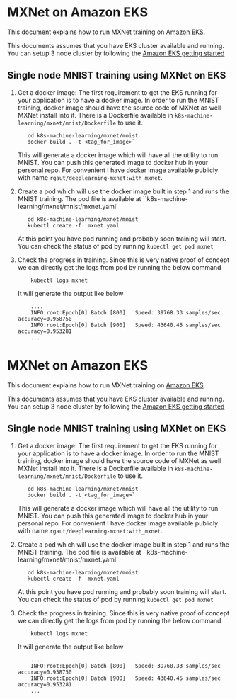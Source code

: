 # MXNet on Amazon EKS 

This document explains how to run MXNet training on [Amazon EKS](https://aws.amazon.com/eks/).

This documents assumes that you have EKS cluster available and running. You can setup 3 node cluster by following the [Amazon EKS getting started](https://docs.aws.amazon.com/eks/latest/userguide/getting-started.html)

## Single node MNIST training using MXNet on EKS
1. Get a docker image: The first requirement to get the EKS running for your application is to have a docker image. In order to run the MNIST training, docker image should have the source code of MXNet as well MXNet install into it. There is a Dockerfile available in `k8s-machine-learning/mxnet/mnist/Dockerfile` to use it.

   ```
      cd k8s-machine-learning/mxnet/mnist
      docker build . -t <tag_for_image>`
   ```

   This will generate a docker image which will have all the utility to run MNIST. You can push this generated image to docker hub in your personal repo. For convenient I have docker image available publicly with name `rgaut/deeplearning-mxnet:with_mxnet`.

2. Create a pod which will use the docker image built in step 1 and runs the MNIST training. The pod file is available at ``k8s-machine-learning/mxnet/mnist/mxnet.yaml`

   ```
      cd k8s-machine-learning/mxnet/mnist
      kubectl create -f  mxnet.yaml
   ```

   At this point you have pod running and probably soon training will start. You can check the status of pod by running `kubectl get pod mxnet` 

3. Check the progress in training. Since this is very native proof of concept we can directly get the logs from pod by running the below command 

   ```
       kubectl logs mxnet
   ``` 
   It will generate the output like below

   ```
       ....
       INFO:root:Epoch[0] Batch [800]	Speed: 39768.33 samples/sec	accuracy=0.958750
       INFO:root:Epoch[0] Batch [900]	Speed: 43640.45 samples/sec	accuracy=0.953281
       ...
   ```

# MXNet on Amazon EKS



This document explains how to run MXNet training on [Amazon EKS](https://aws.amazon.com/eks/).

This documents assumes that you have EKS cluster available and running. You can setup 3 node cluster by following the [Amazon EKS getting started](https://docs.aws.amazon.com/eks/latest/userguide/getting-started.html)

## Single node MNIST training using MXNet on EKS
1. Get a docker image: The first requirement to get the EKS running for your application is to have a docker image. In order to run the MNIST training, docker image should have the source code of MXNet as well MXNet install into it. There is a Dockerfile available in `k8s-machine-learning/mxnet/mnist/Dockerfile` to use it.

   ```
      cd k8s-machine-learning/mxnet/mnist
      docker build . -t <tag_for_image>`
   ```

   This will generate a docker image which will have all the utility to run MNIST. You can push this generated image to docker hub in your personal repo. For convenient I have docker image available publicly with name `rgaut/deeplearning-mxnet:with_mxnet`.

2. Create a pod which will use the docker image built in step 1 and runs the MNIST training. The pod file is available at ``k8s-machine-learning/mxnet/mnist/mxnet.yaml`

   ```
      cd k8s-machine-learning/mxnet/mnist
      kubectl create -f  mxnet.yaml
   ```

   At this point you have pod running and probably soon training will start. You can check the status of pod by running `kubectl get pod mxnet` 

3. Check the progress in training. Since this is very native proof of concept we can directly get the logs from pod by running the below command 

   ```
       kubectl logs mxnet
   ``` 
   It will generate the output like below

   ```
       ....
       INFO:root:Epoch[0] Batch [800]	Speed: 39768.33 samples/sec	accuracy=0.958750
       INFO:root:Epoch[0] Batch [900]	Speed: 43640.45 samples/sec	accuracy=0.953281
       ...
   ```

